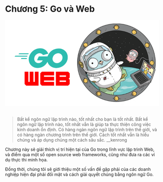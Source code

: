 # Chương 5: Go và Web

<div align="center">
	<img src="../images/ch5.png">
	<br/>
	<span align="center">
		<i></i>
	</span>
</div>
<br/>

> Bất kể ngôn ngữ lập trình nào, tốt nhất cho bạn là tốt nhất. Bất kể ngôn ngữ lập trình nào, tốt nhất vẫn là giúp ta thực thiện công việc kinh doanh ổn định. Có hàng ngàn ngôn ngữ lập trình trên thế giới, và có hàng ngàn chương trình trên thế giới. Cách tốt nhất vẫn là hiểu chúng và áp dụng chúng một cách sâu sắc. __kenrong

Chương này sẽ giải thích vị trí hiện tại của Go trong lĩnh vực lập trình Web, và điểm qua một số open source web frameworks, cũng như đưa ra các ví dụ thực thi minh họa.

Đồng thời, chúng tôi sẽ giới thiệu một số vấn đề gặp phải của các doanh nghiệp hiện đại phải đối mặt và cách giải quyết chúng bằng ngôn ngữ Go.
